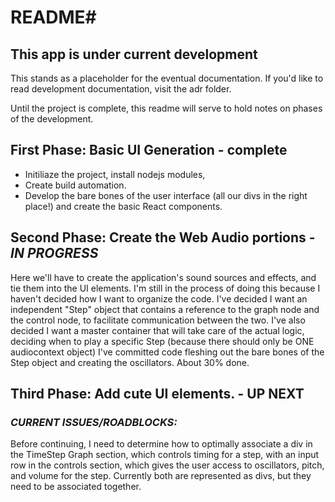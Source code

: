 # README#
This app is under current development
-------------------------------------

This stands as a placeholder for the eventual documentation.
If you'd like to read development documentation, visit the adr folder.

Until the project is complete, this readme will serve to hold notes
on phases of the development.

First Phase: Basic UI Generation - complete
-------------------------------------------
* Initiliaze the project, install nodejs modules,
* Create build automation.
* Develop the bare bones of the user interface (all our divs in the right place!)
and create the basic React components.

Second Phase: Create the Web Audio portions - ***IN PROGRESS***
-------------------------------------------
Here we'll have to create the application's sound sources
and effects, and tie them into the UI elements. I'm still
in the process of doing this because I haven't decided how
I want to organize the code. I've decided I want an independent
"Step" object that contains a reference to the graph node
and the control node, to facilitate communication between the two.
I've also decided I want a master container that will take care of
the actual logic, deciding when to play a specific Step (because
there should only be ONE audiocontext object)
I've committed code fleshing out the bare bones of the Step object
and creating the oscillators. About 30% done.

Third Phase: Add cute UI elements. - **UP NEXT**
------------------------------------------

### ***CURRENT ISSUES/ROADBLOCKS:***

Before continuing, I need to determine how to optimally
associate a div in the TimeStep Graph section,
which controls timing for a step,
with an input row in the controls section,
which gives the user access to oscillators, pitch, and volume
for the step. Currently both are represented as divs, but
they need to be associated together.
